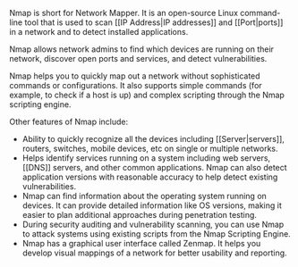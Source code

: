 Nmap is short for Network Mapper. It is an open-source Linux command-line tool that is used to scan [[IP Address|IP addresses]] and [[Port|ports]] in a network and to detect installed applications.

Nmap allows network admins to find which devices are running on their network, discover open ports and services, and detect vulnerabilities.

Nmap helps you to quickly map out a network without sophisticated commands or configurations. It also supports simple commands (for example, to check if a host is up) and complex scripting through the Nmap scripting engine.

Other features of Nmap include:

- Ability to quickly recognize all the devices including [[Server|servers]], routers, switches, mobile devices, etc on single or multiple networks.
- Helps identify services running on a system including web servers, [[DNS]] servers, and other common applications. Nmap can also detect application versions with reasonable accuracy to help detect existing vulnerabilities.
- Nmap can find information about the operating system running on devices. It can provide detailed information like OS versions, making it easier to plan additional approaches during penetration testing.
- During security auditing and vulnerability scanning, you can use Nmap to attack systems using existing scripts from the Nmap Scripting Engine.
- Nmap has a graphical user interface called Zenmap. It helps you develop visual mappings of a network for better usability and reporting.